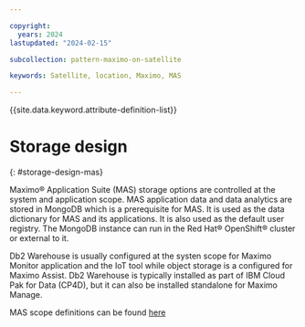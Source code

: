 ```yaml
---

copyright:
  years: 2024
lastupdated: "2024-02-15"

subcollection: pattern-maximo-on-satellite

keywords: Satellite, location, Maximo, MAS

---
```


{{site.data.keyword.attribute-definition-list}}

# Storage design
{: #storage-design-mas}

Maximo® Application Suite (MAS) storage options are controlled at the system and application scope. MAS application data and data analytics are stored in MongoDB which is a prerequisite for MAS. It is used as the data dictionary for MAS and its applications. It is also used as the default user registry. The MongoDB instance can run in the Red Hat® OpenShift® cluster or external to it.

Db2 Warehouse is usually configured at the systen scope for Maximo Monitor application and the IoT tool while object storage is a configured for Maximo Assist. Db2 Warehouse is typically installed as part of IBM Cloud Pak for Data (CP4D), but it can also be installed standalone for Maximo Manage.

MAS scope definitions can be found [here](https://www.ibm.com/docs/en/mas-cd/continuous-delivery?topic=configuring.)
